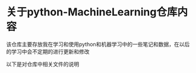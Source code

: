 关于python-MachineLearning仓库内容
====
  该仓库主要存放我在学习和使用python和机器学习中的一些笔记和数据，在以后的学习中会不定期的进行更新和修改

以下是对仓库中相关文件的说明
### 
  
